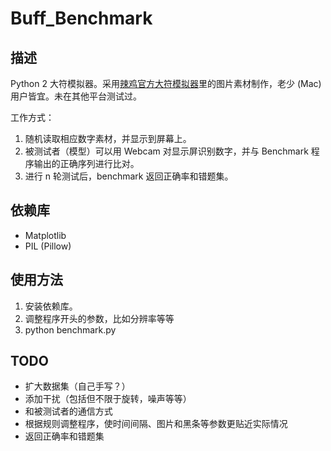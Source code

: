 # Buff_Benchmark

## 描述
Python 2 大符模拟器。采用[辣鸡官方大符模拟器](http://bbs.robomasters.com/thread-4523-1-1.html)里的图片素材制作，老少 (Mac) 用户皆宜。未在其他平台测试过。

工作方式：
1. 随机读取相应数字素材，并显示到屏幕上。
2. 被测试者（模型）可以用 Webcam 对显示屏识别数字，并与 Benchmark 程序输出的正确序列进行比对。
3. 进行 n 轮测试后，benchmark 返回正确率和错题集。

## 依赖库
- Matplotlib
- PIL (Pillow)

## 使用方法
1. 安装依赖库。
2. 调整程序开头的参数，比如分辨率等等
3. python benchmark.py

## TODO
- 扩大数据集（自己手写？）
- 添加干扰（包括但不限于旋转，噪声等等）
- 和被测试者的通信方式
- 根据规则调整程序，使时间间隔、图片和黑条等参数更贴近实际情况
- 返回正确率和错题集
